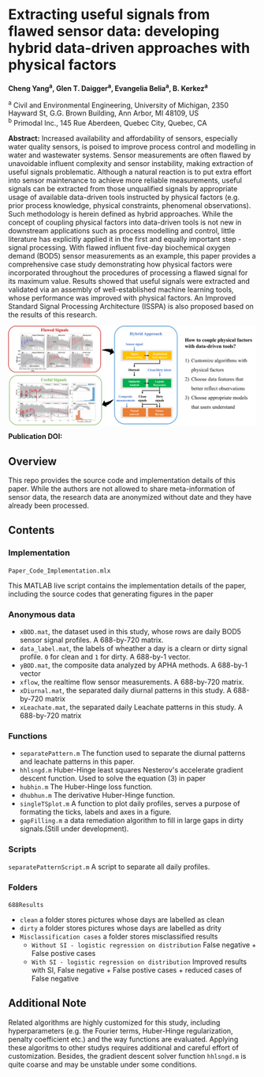 # Extracting useful signals from flawed sensor data: developing hybrid data-driven approaches with physical factors

**Cheng Yang<sup>a</sup>, Glen T. Daigger<sup>a</sup>, Evangelia Belia<sup>a</sup>, B. Kerkez<sup>a</sup>**

<sup>a</sup> Civil and Environmental Engineering, University of Michigan, 2350 Hayward St, G.G. Brown Building, Ann Arbor, MI 48109, US  
<sup>b</sup> Primodal Inc., 145 Rue Aberdeen, Quebec City, Quebec, CA 

**Abstract:** Increased availability and affordability of sensors, especially water quality sensors, is poised to improve process control and modelling in water and wastewater systems. Sensor measurements are often flawed by unavoidable influent complexity and sensor instability, making extraction of useful signals problematic. Although a natural reaction is to put extra effort into sensor maintenance to achieve more reliable measurements, useful signals can be extracted from those unqualified signals by appropriate usage of available data-driven tools instructed by physical factors (e.g. prior process knowledge, physical constraints, phenomenal observations). Such methodology is herein defined as hybrid approaches. While the concept of coupling physical factors into data-driven tools is not new in downstream applications such as process modelling and control, little literature has explicitly applied it in the first and equally important step - signal processing.  With flawed influent five-day biochemical oxygen demand (BOD5) sensor measurements as an example, this paper provides a comprehensive case study demonstrating how physical factors were incorporated throughout the procedures of processing a flawed signal for its maximum value. Results showed that useful signals were extracted and validated via an assembly of well-established machine learning tools, whose performance was improved with physical factors. An Improved Standard Signal Processing Architecture (ISSPA) is also proposed based on the results of this research.  


<img align="center" src="Graphical Abstract.png" width="800">

**Publication DOI:** 

## Overview 
This repo provides the source code and implementation details of this paper. While the authors are not allowed to share meta-information of sensor data, the research data are anonymized without date and they have already been processed.

## Contents 

### Implementation 

`Paper_Code_Implementation.mlx` 

This MATLAB live script contains the implementation details of the paper, including the source codes that generating figures in the paper 

### Anonymous data 

- `xBOD.mat`, the dataset used in this study, whose rows are daily BOD5 sensor signal profiles. A 688-by-720 matrix. 
- `data_label.mat`, the labels of wheather a day is a clearn or dirty signal profile. `0` for clean and `1` for dirty. A 688-by-1 vector.
- `yBOD.mat`, the composite data analyzed by APHA methods. A 688-by-1 vector
- `xflow`, the realtime flow sensor measurements. A 688-by-720 matrix. 
- `xDiurnal.mat`, the separated daily diurnal patterns in this study. A 688-by-720 matrix 
- `xLeachate.mat`, the separated daily Leachate patterns in this study. A 688-by-720 matrix 

### Functions 
- `separatePattern.m` The function used to separate the diurnal patterns and leachate patterns in this paper. 
- `hhlsngd.m` Huber-Hinge least squares Nesterov's accelerate gradient descent function.  Used to solve the equation (3) in paper 
- `hubhin.m` The Huber-Hinge loss function. 
- `dhubhun.m` The derivative Huber-Hinge function. 
- `singleTSplot.m` A function to plot daily profiles, serves a purpose of formating the ticks, labels and axes in a figure. 
- `gapFilling.m` a data remediation algorithm to fill in large gaps in dirty signals.(Still under development). 


### Scripts 
`separatePatternScript.m` A script to separate all daily profiles. 


### Folders 
`688Results` 
- `clean` a folder stores pictures whose days are labelled as clean 
- `dirty` a folder stores pictures whose days are labelled as drity 
- `Misclassification cases` a folder stores misclassified results 
  - `Without SI - logistic regression on distribution` False negative + False postive cases
  - `With SI - logistic regression on distribution` Improved results with SI, False negative + False postive cases + reduced cases of False negative 
  
## Additional Note 
Related algorithms are highly customized for this study, including hyperparameters (e.g. the Fourier terms, Huber-Hinge regularization, penalty coefficient etc.) and the way functions are evaluated. Applying these algoritms to other studys requires additional and careful effort of customization. Besides, the gradient descent solver function `hhlsngd.m` is quite coarse and may be unstable under some conditions.
